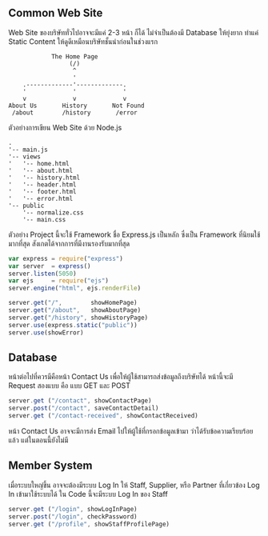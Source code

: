## Common Web Site

Web Site ของบริษัททั่วไปอาจจะมีแค่ 2-3 หน้า ก็ได้
ไม่จำเป็นต้องมี Database ให้ยุ่งยาก
ทำแค่ Static Content ให้ดูดีเหมือนบริษัทชั้นนำก่อนในช่วงแรก

```
            The Home Page 
                 (/)
                  ^
                  '
    .-------------'-------------.
    '             '             '
    v             v             v
About Us       History       Not Found
 /about        /history       /error 

```

ตัวอย่างการเขียน Web Site ด้วย Node.js
```
.
'-- main.js
'-- views
'   '-- home.html
'   '-- about.html
'   '-- history.html
'   '-- header.html
'   '-- footer.html
'   '-- error.html
'-- public
    '-- normalize.css
    '-- main.css
```

ตัวอย่าง Project นี้จะใช้ Framework ชื่อ Express.js
เป็นหลัก ซึ่งเป็น Framework ที่นิยมใช้มากที่สุด 
สังเกตได้จากการที่มีงานรองรับมากที่สุด

```javascript
var express = require("express")
var server  = express()
server.listen(5050)
var ejs     = require("ejs")
server.engine("html", ejs.renderFile)

server.get("/",        showHomePage)
server.get("/about",   showAboutPage)
server.get("/history", showHistoryPage)
server.use(express.static("public"))
server.use(showError)

```

## Database

หน้าต่อไปที่ควรมีคือหน้า Contact Us 
เพื่อให้ผู้ใช้สามารถส่งข้อมูลถึงบริษัทได้
หน้านี้จะมี Request สองแบบ คือ แบบ GET และ POST

```javascript
server.get ("/contact", showContactPage)
server.post("/contact", saveContactDetail)
server.get ("/contact-received", showContactReceived)

```

หน้า Contact Us อาจจะมีการส่ง Email ไปให้ผู้ใช้ที่กรอกข้อมูลเข้ามา 
ว่าได้รับข้อความเรียบร้อยแล้ว แต่ในตอนนี้ยังไม่มี

## Member System

เมื่อระบบใหญ่ขึ้น อาจจะต้องมีระบบ Log In ให้ Staff, Supplier, หรือ Partner
ที่เกี่ยวข้อง Log In เข้ามาใช้ระบบได้ ใน Code นี้จะมีระบบ Log In ของ Staff

```javascript
server.get ("/login", showLogInPage)
server.post("/login", checkPassword)
server.get ("/profile", showStaffProfilePage)

```



































